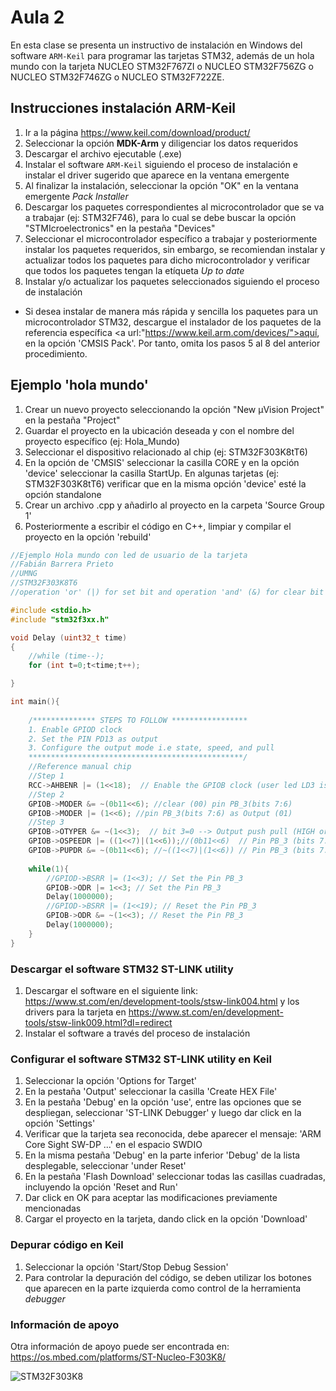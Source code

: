 <h1>Aula 2</h1>

En esta clase se presenta un instructivo de instalación en Windows del software `ARM-Keil` para programar las tarjetas STM32, además de un hola mundo con la tarjeta NUCLEO STM32F767ZI o NUCLEO STM32F756ZG o NUCLEO STM32F746ZG o NUCLEO STM32F722ZE.

<h2>Instrucciones instalación ARM-Keil</h2>

1. Ir a la página https://www.keil.com/download/product/
2. Seleccionar la opción <b>MDK-Arm</b> y diligenciar los datos requeridos
3. Descargar el archivo ejecutable (.exe)
4. Instalar el software `ARM-Keil` siguiendo el proceso de instalación e instalar el driver sugerido que aparece en la ventana emergente
5. Al finalizar la instalación, seleccionar la opción "OK" en la ventana emergente <i>Pack Installer</i>
6. Descargar los paquetes correspondientes al microcontrolador que se va a trabajar (ej: STM32F746), para lo cual se debe buscar la opción "STMIcroelectronics" en la pestaña "Devices"
7. Seleccionar el microcontrolador específico a trabajar y posteriormente instalar los paquetes requeridos, sin embargo, se recomiendan instalar y actualizar todos los paquetes para dicho microcontrolador y verificar que todos los paquetes tengan la etíqueta <i>Up to date</i>
8. Instalar y/o actualizar los paquetes seleccionados siguiendo el proceso de instalación

* Si desea instalar de manera más rápida y sencilla los paquetes para un microcontrolador STM32, descargue el instalador de los paquetes de la referencia específica <a url:"https://www.keil.arm.com/devices/">aquí</a>, en la opción 'CMSIS Pack'. Por tanto, omita los pasos 5 al 8 del anterior procedimiento.

<h2>Ejemplo 'hola mundo'</h2>

1. Crear un nuevo proyecto seleccionando la opción "New µVision Project" en la pestaña "Project"
2. Guardar el proyecto en la ubicación deseada y con el nombre del proyecto específico (ej: Hola_Mundo)
3. Seleccionar el dispositivo relacionado al chip (ej: STM32F303K8tT6)
4. En la opción de 'CMSIS' seleccionar la casilla CORE y en la opción 'device' seleccionar la casilla StartUp. En algunas tarjetas (ej: STM32F303K8tT6) verificar que en la misma opción 'device' esté la opción standalone
5. Crear un archivo .cpp y añadirlo al proyecto en la carpeta 'Source Group 1'
6. Posteriormente a escribir el código en C++, limpiar y compilar el proyecto en la opción 'rebuild'

```cpp
//Ejemplo Hola mundo con led de usuario de la tarjeta
//Fabián Barrera Prieto
//UMNG
//STM32F303K8T6
//operation 'or' (|) for set bit and operation 'and' (&) for clear bit

#include <stdio.h>
#include "stm32f3xx.h"

void Delay (uint32_t time)
{
	//while (time--);  
	for (int t=0;t<time;t++);

}

int main(){
	
	/************** STEPS TO FOLLOW *****************
	1. Enable GPIOD clock
	2. Set the PIN PD13 as output
	3. Configure the output mode i.e state, speed, and pull
	************************************************/
	//Reference manual chip
	//Step 1
	RCC->AHBENR |= (1<<18);  // Enable the GPIOB clock (user led LD3 is connected to PB_3)
	//Step 2
	GPIOB->MODER &= ~(0b11<<6); //clear (00) pin PB_3(bits 7:6)  
	GPIOB->MODER |= (1<<6); //pin PB_3(bits 7:6) as Output (01)
	//Step 3
	GPIOB->OTYPER &= ~(1<<3);  // bit 3=0 --> Output push pull (HIGH or LOW)
	GPIOB->OSPEEDR |= ((1<<7)|(1<<6));//(0b11<<6)  // Pin PB_3 (bits 7:6) as High Speed (11)
	GPIOB->PUPDR &= ~(0b11<<6); //~((1<<7)|(1<<6)) // Pin PB_3 (bits 7:6) are 0:0 --> no pull up or pull down
	
	while(1){
		//GPIOD->BSRR |= (1<<3); // Set the Pin PB_3
		GPIOB->ODR |= 1<<3; // Set the Pin PB_3
		Delay(1000000);
		//GPIOD->BSRR |= (1<<19); // Reset the Pin PB_3
		GPIOB->ODR &= ~(1<<3); // Reset the Pin PB_3
		Delay(1000000);
	}
}
```

<h3>Descargar el software STM32 ST-LINK utility</h3>

1. Descargar el software en el siguiente link: https://www.st.com/en/development-tools/stsw-link004.html y los drivers para la tarjeta en https://www.st.com/en/development-tools/stsw-link009.html?dl=redirect
2. Instalar el software a través del proceso de instalación

<h3>Configurar el software STM32 ST-LINK utility en Keil</h3>

1. Seleccionar la opción 'Options for Target'
2. En la pestaña 'Output' seleccionar la casilla 'Create HEX File'
3. En la pestaña 'Debug' en la opción 'use', entre las opciones que se despliegan, seleccionar 'ST-LINK Debugger' y luego dar click en la opción 'Settings'
4. Verificar que la tarjeta sea reconocida, debe aparecer el mensaje: 'ARM Core Sight SW-DP ...' en el espacio SWDIO
5. En la misma pestaña 'Debug' en la parte inferior 'Debug' de la lista desplegable, seleccionar 'under Reset'
6. En la pestaña 'Flash Download' seleccionar todas las casillas cuadradas, incluyendo la opción 'Reset and Run'
7. Dar click en OK para aceptar las modificaciones previamente mencionadas
8. Cargar el proyecto en la tarjeta, dando click en la opción 'Download' 

<h3>Depurar código en Keil</h3>

1. Seleccionar la opción 'Start/Stop Debug Session'
2. Para controlar la depuración del código, se deben utilizar los botones que aparecen en la parte izquierda como control de la herramienta <i>debugger</i>

<h3>Información de apoyo</h3>

Otra información de apoyo puede ser encontrada en: https://os.mbed.com/platforms/ST-Nucleo-F303K8/

<img src="https://os.mbed.com/media/uploads/bcostm/nucleo_f303k8_2017_10_10.png" alt="STM32F303K8" caption="Hola"/>